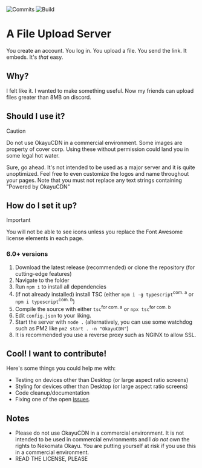 ![Commits](https://img.shields.io/github/commit-activity/m/okawaffles/okayucdn/main?style=flat-square)
![Build](https://github.com/okawaffles/OkayuCDN/actions/workflows/tsc_build.yml/badge.svg)

# A File Upload Server
You create an account. You log in. You upload a file. You send the link. It embeds.
It's *that* easy.

## Why?
I felt like it. I wanted to make something useful. Now my friends can upload files greater than 8MB on discord.

## Should I use it?
> [!CAUTION]
> Do not use OkayuCDN in a commercial environment. Some images are property of cover corp. Using these without permission could land you in some legal hot water.

Sure, go ahead. It's not intended to be used as a major server and it is quite unoptimized.
Feel free to even customize the logos and name throughout your pages. Note that you must not replace any text strings containing "Powered by OkayuCDN"

## How do I set it up?
> [!IMPORTANT]
> You will not be able to see icons unless you replace the Font Awesome license elements in each page.
### 6.0+ versions
1. Download the latest release (recommended) or clone the repository (for cutting-edge features)
2. Navigate to the folder
3. Run `npm i` to install all dependencies
4. (if not already installed) install TSC (either `npm i -g typescript`<sup>com. a</sup> or `npm i typescript`<sup>com. b</sup>)
5. Compile the source with either `tsc`<sup>for com. a</sup> or `npx tsc`<sup>for com. b</sup>
6. Edit `config.json` to your liking.
7. Start the server with `node .` (alternatively, you can use some watchdog such as PM2 like `pm2 start . -n "OkayuCDN"`)
8. It is recommended you use a reverse proxy such as NGINX to allow SSL.

## Cool! I want to contribute!
Here's some things you could help me with:
- Testing on devices other than Desktop (or large aspect ratio screens)
- Styling for devices other than Desktop (or large aspect ratio screens)
- Code cleanup/documentation
- Fixing one of the open [issues](https://github.com/okawaffles/OkayuCDN/issues).

## Notes
- Please do not use OkayuCDN in a commercial environment. It is not intended to be used in commercial environments and I *do not* own the rights to Nekomata Okayu. You are putting yourself at risk if you use this in a commercial environment.
- READ THE LICENSE, PLEASE
